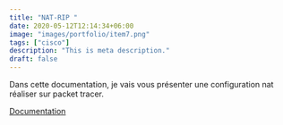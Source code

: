 ```yaml
---
title: "NAT-RIP "
date: 2020-05-12T12:14:34+06:00
image: "images/portfolio/item7.png"
tags: ["cisco"]
description: "This is meta description."
draft: false
---
```


Dans cette documentation, je vais vous présenter une configuration nat réaliser sur packet tracer.

[Documentation](/modele-cv-original-futuriste.pdf)